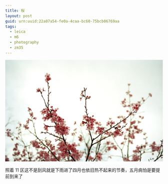 ```yaml
---
title: 桜
layout: post
guid: urn:uuid:22a07a54-fe0a-4caa-bc60-75bcb06769aa
tags:
  - leica
  - m6
  - photography
  - zm35
---
```


[![](/media/files/2013/04/02/sakura.jpg)](http://500px.com/photo/29307621)

照着 11 区这不是刮风就是下雨进了四月也依旧热不起来的节奏，五月病怕是要提前到来了
